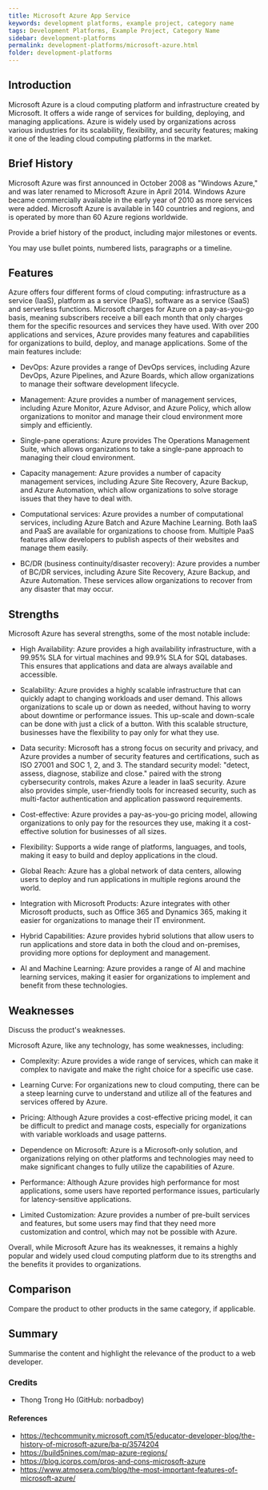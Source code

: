 ```yaml
---
title: Microsoft Azure App Service
keywords: development platforms, example project, category name
tags: Development Platforms, Example Project, Category Name
sidebar: development-platforms
permalink: development-platforms/microsoft-azure.html
folder: development-platforms
---
```


## Introduction

Microsoft Azure is a cloud computing platform and infrastructure created by Microsoft. It offers a wide range of services for building, deploying, and managing applications. Azure is widely used by organizations across various industries for its scalability, flexibility, and security features; making it one of the leading cloud computing platforms in the market.

## Brief History

Microsoft Azure was first announced in October 2008 as "Windows Azure," and was later renamed to Microsoft Azure in April 2014. Windows Azure became commercially available in the early year of 2010 as more services were added. Microsoft Azure is available in 140 countries and regions, and is operated by more than 60 Azure regions worldwide.

Provide a brief history of the product, including major milestones or events.

You may use bullet points, numbered lists, paragraphs or a timeline.

## Features

Azure offers four different forms of cloud computing: infrastructure as a service (IaaS), platform as a service (PaaS), software as a service (SaaS) and serverless functions. Microsoft charges for Azure on a pay-as-you-go basis, meaning subscribers receive a bill each month that only charges them for the specific resources and services they have used. With over 200 applications and services, Azure provides many features and capabilities for organizations to build, deploy, and manage applications. Some of the main features include:

- DevOps: Azure provides a range of DevOps services, including Azure DevOps, Azure Pipelines, and Azure Boards, which allow organizations to manage their software development lifecycle.

- Management: Azure provides a number of management services, including Azure Monitor, Azure Advisor, and Azure Policy, which allow organizations to monitor and manage their cloud environment more simply and efficiently.

- Single-pane operations: Azure provides The Operations Management Suite, which allows organizations to take a single-pane approach to managing their cloud environment.

- Capacity management: Azure provides a number of capacity management services, including Azure Site Recovery, Azure Backup, and Azure Automation, which allow organizations to solve storage issues that they have to deal with.

- Computational services: Azure provides a number of computational services, including Azure Batch and Azure Machine Learning. Both IaaS and PaaS are available for organizations to choose from. Multiple PaaS features allow developers to publish aspects of their websites and manage them easily.

- BC/DR (business continuity/disaster recovery): Azure provides a number of BC/DR services, including Azure Site Recovery, Azure Backup, and Azure Automation. These services allow organizations to recover from any disaster that may occur.

## Strengths

Microsoft Azure has several strengths, some of the most notable include:

- High Availability: Azure provides a high availability infrastructure, with a 99.95% SLA for virtual machines and 99.9% SLA for SQL databases. This ensures that applications and data are always available and accessible.

- Scalability: Azure provides a highly scalable infrastructure that can quickly adapt to changing workloads and user demand. This allows organizations to scale up or down as needed, without having to worry about downtime or performance issues. This up-scale and down-scale can be done with just a click of a button. With this scalable structure, businesses have the flexibility to pay only for what they use.

- Data security: Microsoft has a strong focus on security and privacy, and Azure provides a number of security features and certifications, such as ISO 27001 and SOC 1, 2, and 3. The standard security model: "detect, assess, diagnose, stabilize and close." paired with the strong cybersecurity controls, makes Azure a leader in IaaS security. Azure also provides simple, user-friendly tools for increased security, such as multi-factor authentication and application password requirements.

- Cost-effective: Azure provides a pay-as-you-go pricing model, allowing organizations to only pay for the resources they use, making it a cost-effective solution for businesses of all sizes.

- Flexibility: Supports a wide range of platforms, languages, and tools, making it easy to build and deploy applications in the cloud.

- Global Reach: Azure has a global network of data centers, allowing users to deploy and run applications in multiple regions around the world.

- Integration with Microsoft Products: Azure integrates with other Microsoft products, such as Office 365 and Dynamics 365, making it easier for organizations to manage their IT environment.

- Hybrid Capabilities: Azure provides hybrid solutions that allow users to run applications and store data in both the cloud and on-premises, providing more options for deployment and management.

- AI and Machine Learning: Azure provides a range of AI and machine learning services, making it easier for organizations to implement and benefit from these technologies.

## Weaknesses

Discuss the product's weaknesses.

Microsoft Azure, like any technology, has some weaknesses, including:

- Complexity: Azure provides a wide range of services, which can make it complex to navigate and make the right choice for a specific use case.

- Learning Curve: For organizations new to cloud computing, there can be a steep learning curve to understand and utilize all of the features and services offered by Azure.

- Pricing: Although Azure provides a cost-effective pricing model, it can be difficult to predict and manage costs, especially for organizations with variable workloads and usage patterns.

- Dependence on Microsoft: Azure is a Microsoft-only solution, and organizations relying on other platforms and technologies may need to make significant changes to fully utilize the capabilities of Azure.

- Performance: Although Azure provides high performance for most applications, some users have reported performance issues, particularly for latency-sensitive applications.

- Limited Customization: Azure provides a number of pre-built services and features, but some users may find that they need more customization and control, which may not be possible with Azure.

Overall, while Microsoft Azure has its weaknesses, it remains a highly popular and widely used cloud computing platform due to its strengths and the benefits it provides to organizations.

## Comparison

Compare the product to other products in the same category, if applicable.

## Summary

Summarise the content and highlight the relevance of the product to a web developer.

### Credits

- Thong Trong Ho (GitHub: norbadboy)

#### References

- https://techcommunity.microsoft.com/t5/educator-developer-blog/the-history-of-microsoft-azure/ba-p/3574204
- https://build5nines.com/map-azure-regions/
- https://blog.icorps.com/pros-and-cons-microsoft-azure
- https://www.atmosera.com/blog/the-most-important-features-of-microsoft-azure/
